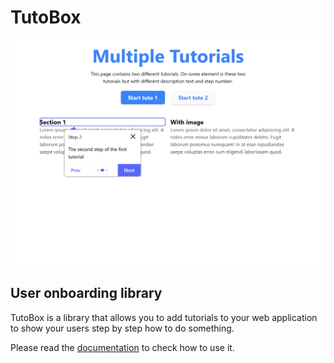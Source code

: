 # TutoBox
![Screeshot](./screenshot.png)
## User onboarding library
TutoBox is a library that allows you to add tutorials to your web application to show your users step by step how to do something.

Please read the [documentation]() to check how to use it.

